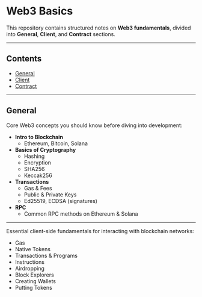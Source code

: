 # Web3 Basics

This repository contains structured notes on **Web3 fundamentals**, divided into **General**, **Client**, and **Contract** sections.

---

##  Contents
- [General](#-general)
- [Client](#-client)
- [Contract](#-contract)

---

##  General
Core Web3 concepts you should know before diving into development:

- **Intro to Blockchain**
  - Ethereum, Bitcoin, Solana
- **Basics of Cryptography**
  - Hashing
  - Encryption
  - SHA256
  - Keccak256
- **Transactions**
  - Gas & Fees
  - Public & Private Keys
  - Ed25519, ECDSA (signatures)
- **RPC**
  - Common RPC methods on Ethereum & Solana

---
Essential client-side fundamentals for interacting with blockchain networks:

- Gas  
- Native Tokens  
- Transactions & Programs  
- Instructions  
- Airdropping  
- Block Explorers  
- Creating Wallets  
- Putting Tokens  


